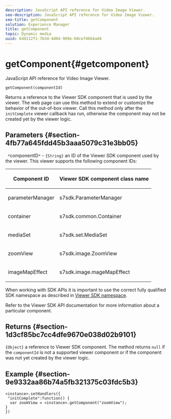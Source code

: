 ```yaml
---
description: JavaScript API reference for Video Image Viewer.
seo-description: JavaScript API reference for Video Image Viewer.
seo-title: getComponent
solution: Experience Manager
title: getComponent
topic: Dynamic media
uuid: 6dd112f1-7b34-4d04-969e-b0cef46b4ad4
---
```


# getComponent{#getcomponent}

JavaScript API reference for Video Image Viewer.

 `getComponent(componentId)`

Returns a reference to the Viewer SDK component that is used by the viewer. The web page can use this method to extend or customize the behavior of the out-of-box viewer. Call this method only after the `initComplete` viewer callback has run, otherwise the component may not be created yet by the viewer logic.

## Parameters {#section-4fb77a645fdd45b3aaa5079c31e3bb05}

` *`componentID`*` - `{String}` an ID of the Viewer SDK component used by the viewer. This viewer supports the following component IDs:

<table id="table_7B5DD9303EF44ADD847B13FFEAD135D9"> 
 <thead> 
  <tr> 
   <th colname="col1" class="entry"> <p>Component ID </p> </th> 
   <th colname="col2" class="entry"> <p>Viewer SDK component class name </p> </th> 
  </tr> 
 </thead>
 <tbody> 
  <tr> 
   <td colname="col1"> <p> <span class="codeph"> parameterManager </span> </p> </td> 
   <td colname="col2"> <p> <span class="codeph"> s7sdk.ParameterManager </span> </p> </td> 
  </tr> 
  <tr> 
   <td colname="col1"> <p> <span class="codeph"> container </span> </p> </td> 
   <td colname="col2"> <p> <span class="codeph"> s7sdk.common.Container </span> </p> </td> 
  </tr> 
  <tr> 
   <td colname="col1"> <p> <span class="codeph"> mediaSet </span> </p> </td> 
   <td colname="col2"> <p> <span class="codeph"> s7sdk.set.MediaSet </span> </p> </td> 
  </tr> 
  <tr> 
   <td colname="col1"> <p> <span class="codeph"> zoomView </span> </p> </td> 
   <td colname="col2"> <p> <span class="codeph"> s7sdk.image.ZoomView </span> </p> </td> 
  </tr> 
  <tr> 
   <td colname="col1"> <p> <span class="codeph"> imageMapEffect </span> </p> </td> 
   <td colname="col2"> <p> <span class="codeph"> s7sdk.image.mageMapEffect </span> </p> </td> 
  </tr> 
 </tbody> 
</table>

When working with SDK APIs it is important to use the correct fully qualified SDK namespace as described in [Viewer SDK namespace](../../../c-html5-aem-asset-viewers/c-html5-aem-interactive-images/c-html5-aem-interactive-image-namespace.md#concept-00a31b9bc7eb4014b28c1ba661fe5265).

Refer to the Viewer SDK API documentation for more information about a particular component.

## Returns {#section-1d3cf85bc7cc4dfe9670e038d02b9101}

`{Object}` a reference to Viewer SDK component. The method returns `null` if the `componentId` is not a supported viewer component or if the component was not yet created by the viewer logic.

## Example {#section-9e9332aa86b74a5fb321375c03fdc5b3}

```
<instance>.setHandlers({ 
 "initComplete":function() { 
  var zoomView = <instance>.getComponent("zoomView"); 
} 
})
```

